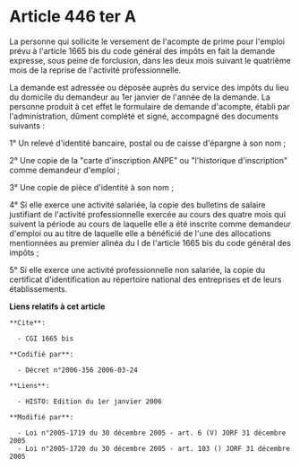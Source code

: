 # Article 446 ter A

La personne qui sollicite le versement de l'acompte de prime pour l'emploi prévu à l'article 1665 bis du code général des
impôts en fait la demande expresse, sous peine de forclusion, dans les deux mois suivant le quatrième mois de la reprise de
l'activité professionnelle.

La demande est adressée ou déposée auprès du service des impôts du lieu du domicile du demandeur au 1er janvier de l'année de
la demande. La personne produit à cet effet le formulaire de demande d'acompte, établi par l'administration, dûment complété
et signé, accompagné des documents suivants :

1° Un relevé d'identité bancaire, postal ou de caisse d'épargne à son nom ;

2° Une copie de la "carte d'inscription ANPE" ou "l'historique d'inscription" comme demandeur d'emploi ;

3° Une copie de pièce d'identité à son nom ;

4° Si elle exerce une activité salariée, la copie des bulletins de salaire justifiant de l'activité professionnelle exercée
au cours des quatre mois qui suivent la période au cours de laquelle elle a été inscrite comme demandeur d'emploi ou au titre
de laquelle elle a bénéficié de l'une des allocations mentionnées au premier alinéa du I de l'article 1665 bis du code
général des impôts ;

5° Si elle exerce une activité professionnelle non salariée, la copie du certificat d'identification au répertoire national
des entreprises et de leurs établissements.

**Liens relatifs à cet article**

	**Cite**:

	  - CGI 1665 bis

	**Codifié par**:

	  - Décret n°2006-356 2006-03-24

	**Liens**:

	  - HISTO: Edition du 1er janvier 2006

	**Modifié par**:

	  - Loi n°2005-1719 du 30 décembre 2005 - art. 6 (V) JORF 31 décembre 2005
	  - Loi n°2005-1720 du 30 décembre 2005 - art. 103 () JORF 31 décembre 2005
